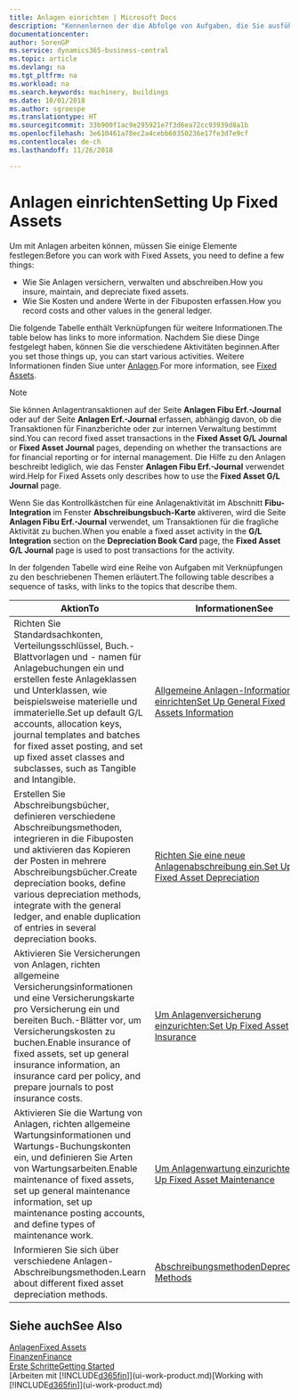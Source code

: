 ```yaml
---
title: Anlagen einrichten | Microsoft Docs
description: "Kennenlernen der die Abfolge von Aufgaben, die Sie ausführen müssen, um Anlagen einzurichten, wie Arbeitsplätze oder Gebäude."
documentationcenter: 
author: SorenGP
ms.service: dynamics365-business-central
ms.topic: article
ms.devlang: na
ms.tgt_pltfrm: na
ms.workload: na
ms.search.keywords: machinery, buildings
ms.date: 10/01/2018
ms.author: sgroespe
ms.translationtype: HT
ms.sourcegitcommit: 33b900f1ac9e295921e7f3d6ea72cc93939d8a1b
ms.openlocfilehash: 3e610461a78ec2a4cebb60350236e17fe3d7e9cf
ms.contentlocale: de-ch
ms.lasthandoff: 11/26/2018

---
```

# <a name="setting-up-fixed-assets"></a><span data-ttu-id="cb858-103">Anlagen einrichten</span><span class="sxs-lookup"><span data-stu-id="cb858-103">Setting Up Fixed Assets</span></span>
<span data-ttu-id="cb858-104">Um mit Anlagen arbeiten können, müssen Sie einige Elemente festlegen:</span><span class="sxs-lookup"><span data-stu-id="cb858-104">Before you can work with Fixed Assets, you need to define a few things:</span></span>  

* <span data-ttu-id="cb858-105">Wie Sie Anlagen versichern, verwalten und abschreiben.</span><span class="sxs-lookup"><span data-stu-id="cb858-105">How you insure, maintain, and depreciate fixed assets.</span></span>  
* <span data-ttu-id="cb858-106">Wie Sie Kosten und andere Werte in der Fibuposten erfassen.</span><span class="sxs-lookup"><span data-stu-id="cb858-106">How you record costs and other values in the general ledger.</span></span>  

<span data-ttu-id="cb858-107">Die folgende Tabelle enthält Verknüpfungen für weitere Informationen.</span><span class="sxs-lookup"><span data-stu-id="cb858-107">The table below has links to more information.</span></span> <span data-ttu-id="cb858-108">Nachdem Sie diese Dinge festgelegt haben, können Sie die verschiedene Aktivitäten beginnen.</span><span class="sxs-lookup"><span data-stu-id="cb858-108">After you set those things up, you can start various activities.</span></span> <span data-ttu-id="cb858-109">Weitere Informationen finden Siue unter [Anlagen](fa-manage.md).</span><span class="sxs-lookup"><span data-stu-id="cb858-109">For more information, see [Fixed Assets](fa-manage.md).</span></span>  

> [!NOTE]  
>   <span data-ttu-id="cb858-110">Sie können Anlagentransaktionen auf der Seite **Anlagen Fibu Erf.-Journal** oder auf der Seite **Anlagen Erf.-Journal** erfassen, abhängig davon, ob die Transaktionen für Finanzberichte oder zur internen Verwaltung bestimmt sind.</span><span class="sxs-lookup"><span data-stu-id="cb858-110">You can record fixed asset transactions in the **Fixed Asset G/L Journal** or **Fixed Asset Journal** pages, depending on whether the transactions are for financial reporting or for internal management.</span></span> <span data-ttu-id="cb858-111">Die Hilfe zu den Anlagen beschreibt lediglich, wie das Fenster **Anlagen Fibu Erf.-Journal** verwendet wird.</span><span class="sxs-lookup"><span data-stu-id="cb858-111">Help for Fixed Assets only describes how to use the **Fixed Asset G/L Journal** page.</span></span>  

<span data-ttu-id="cb858-112">Wenn Sie das Kontrollkästchen für eine Anlagenaktivität im Abschnitt **Fibu-Integration** im Fenster **Abschreibungsbuch-Karte** aktiveren, wird die Seite **Anlagen Fibu Erf.-Journal** verwendet, um Transaktionen für die fragliche Aktivität zu buchen.</span><span class="sxs-lookup"><span data-stu-id="cb858-112">When you enable a fixed asset activity in the **G/L Integration** section on the **Depreciation Book Card** page, the **Fixed Asset G/L Journal** page is used to post transactions for the activity.</span></span>

<span data-ttu-id="cb858-113">In der folgenden Tabelle wird eine Reihe von Aufgaben mit Verknüpfungen zu den beschriebenen Themen erläutert.</span><span class="sxs-lookup"><span data-stu-id="cb858-113">The following table describes a sequence of tasks, with links to the topics that describe them.</span></span>  

| <span data-ttu-id="cb858-114">Aktion</span><span class="sxs-lookup"><span data-stu-id="cb858-114">To</span></span> | <span data-ttu-id="cb858-115">Informationen</span><span class="sxs-lookup"><span data-stu-id="cb858-115">See</span></span> |
| --- | --- |
| <span data-ttu-id="cb858-116">Richten Sie Standardsachkonten, Verteilungsschlüssel, Buch.-Blattvorlagen und - namen für Anlagebuchungen ein und erstellen feste Anlageklassen und Unterklassen, wie beispielsweise materielle und immaterielle.</span><span class="sxs-lookup"><span data-stu-id="cb858-116">Set up default G/L accounts, allocation keys, journal templates and batches for fixed asset posting, and set up fixed asset classes and subclasses, such as Tangible and Intangible.</span></span> |[<span data-ttu-id="cb858-117">Allgemeine Anlagen-Informationen einrichten</span><span class="sxs-lookup"><span data-stu-id="cb858-117">Set Up General Fixed Assets Information</span></span>](fa-how-setup-general.md) |
| <span data-ttu-id="cb858-118">Erstellen Sie Abschreibungsbücher, definieren verschiedene Abschreibungsmethoden, integrieren in die Fibuposten und aktivieren das Kopieren der Posten in mehrere Abschreibungsbücher.</span><span class="sxs-lookup"><span data-stu-id="cb858-118">Create depreciation books, define various depreciation methods, integrate with the general ledger, and enable duplication of entries in several depreciation books.</span></span> |[<span data-ttu-id="cb858-119">Richten Sie eine neue Anlagenabschreibung ein.</span><span class="sxs-lookup"><span data-stu-id="cb858-119">Set Up Fixed Asset Depreciation</span></span>](fa-how-setup-depreciation.md) |
| <span data-ttu-id="cb858-120">Aktivieren Sie Versicherungen von Anlagen, richten allgemeine Versicherungsinformationen und eine Versicherungskarte pro Versicherung ein und bereiten Buch.-Blätter vor, um Versicherungskosten zu buchen.</span><span class="sxs-lookup"><span data-stu-id="cb858-120">Enable insurance of fixed assets, set up general insurance information, an insurance card per policy, and prepare journals to post insurance costs.</span></span> |[<span data-ttu-id="cb858-121">Um Anlagenversicherung einzurichten:</span><span class="sxs-lookup"><span data-stu-id="cb858-121">Set Up Fixed Asset Insurance</span></span>](fa-how-setup-insurance.md) |
| <span data-ttu-id="cb858-122">Aktivieren Sie die Wartung von Anlagen, richten allgemeine Wartungsinformationen und Wartungs-Buchungskonten ein, und definieren Sie Arten von Wartungsarbeiten.</span><span class="sxs-lookup"><span data-stu-id="cb858-122">Enable maintenance of fixed assets, set up general maintenance information, set up maintenance posting accounts, and define types of maintenance work.</span></span> |[<span data-ttu-id="cb858-123">Um Anlagenwartung einzurichten:</span><span class="sxs-lookup"><span data-stu-id="cb858-123">Set Up Fixed Asset Maintenance</span></span>](fa-how-setup-maintenance.md) |
| <span data-ttu-id="cb858-124">Informieren Sie sich über verschiedene Anlagen-Abschreibungsmethoden.</span><span class="sxs-lookup"><span data-stu-id="cb858-124">Learn about different fixed asset depreciation methods.</span></span> |[<span data-ttu-id="cb858-125">Abschreibungsmethoden</span><span class="sxs-lookup"><span data-stu-id="cb858-125">Depreciation Methods</span></span>](fa-depreciation-methods.md) |

## <a name="see-also"></a><span data-ttu-id="cb858-126">Siehe auch</span><span class="sxs-lookup"><span data-stu-id="cb858-126">See Also</span></span>
[<span data-ttu-id="cb858-127">Anlagen</span><span class="sxs-lookup"><span data-stu-id="cb858-127">Fixed Assets</span></span>](fa-manage.md)  
[<span data-ttu-id="cb858-128">Finanzen</span><span class="sxs-lookup"><span data-stu-id="cb858-128">Finance</span></span>](finance.md)  
[<span data-ttu-id="cb858-129">Erste Schritte</span><span class="sxs-lookup"><span data-stu-id="cb858-129">Getting Started</span></span>](product-get-started.md)  
<span data-ttu-id="cb858-130">[Arbeiten mit [!INCLUDE[d365fin](includes/d365fin_md.md)]](ui-work-product.md)</span><span class="sxs-lookup"><span data-stu-id="cb858-130">[Working with [!INCLUDE[d365fin](includes/d365fin_md.md)]](ui-work-product.md)</span></span>

